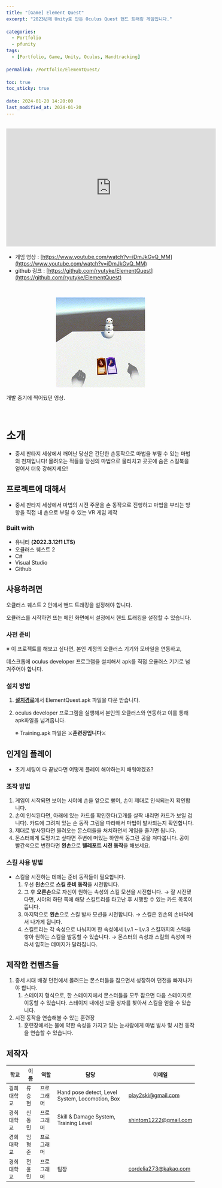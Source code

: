 ```yaml
---
title: "[Game] Element Quest"
excerpt: "2023년에 Unity로 만든 Oculus Quest 핸드 트래킹 게임입니다."

categories:
  - Portfolio
  - pfunity
tags:
  - [Portfolio, Game, Unity, Oculus, Handtracking]

permalink: /Portfolio/ElementQuest/

toc: true
toc_sticky: true

date: 2024-01-20 14:20:00
last_modified_at: 2024-01-20
---
```

<br>

<iframe width="560" height="315" src="https://www.youtube.com/embed/bo5knNtm_Qw?si=l3lEDPQ6w1PqobPp" title="YouTube video player" frameborder="0" allow="accelerometer; autoplay; clipboard-write; encrypted-media; gyroscope; picture-in-picture; web-share" allowfullscreen></iframe>

<!--<div>
    <img src="/assets/images/thumbnail/elementquest.png" alt="thumbnail" width="100%" min-width="700px" itemprop="image">
</div>
-->

- 게임 영상 : [https://www.youtube.com/watch?v=iDmJkGvQ_MM](https://www.youtube.com/watch?v=iDmJkGvQ_MM)
- github 링크 : [https://github.com/ryutyke/ElementQuest](https://github.com/ryutyke/ElementQuest)

<br>

<p align="center">
<img src = "/assets/gif/elementquest.gif">
</p>

개발 중기에 찍어뒀던 영상.

<br>

# 소개

- 중세 판타지 세상에서 깨어난 당신은 간단한 손동작으로 마법을 부릴 수 있는 마법의 천재입니다! 몰려오는 적들을 당신의 마법으로 물리치고 곳곳에 숨은 스킬북을 얻어서 더욱 강해지세요!

## 프로젝트에 대해서

- 중세 판타지 세상에서 마법의 시전 주문을 손 동작으로 진행하고 마법을 부리는 방향을 직접 내 손으로 부릴 수 있는 VR 게임 제작

### Built with

- 유니티 **(2022.3.12f1 LTS)**
- 오큘러스 퀘스트 2
- C#
- Visual Studio
- Github

## 사용하려면

오큘러스 퀘스트 2 안에서 핸드 트래킹을 설정해야 합니다.

오큘러스를 시작하면 뜨는 메인 화면에서 설정에서 핸드 트래킹을 설정할 수 있습니다.

### 사전 준비

※ 이 프로젝트를 해보고 싶다면, 본인 계정의 오큘러스 기기와 모바일을 연동하고,

데스크톱에 oculus developer 프로그램을 설치해서 apk를 직접 오큘러스 기기로 넘겨주어야 합니다.

### 설치 방법

1. [**설치경로**](https://github.com/ryutyke/ElementQuest/tree/main)에서 ElementQuest.apk 파일을 다운 받습니다.
2. oculus developer 프로그램을 실행해서 본인의 오큘러스와 연동하고 이를 통해 apk파일을 넘겨줍니다.
    
    ※  Training.apk 파일은 ⚔️**훈련장입니다**⚔️
    

## 인게임 플레이

- 초기 세팅이 다 끝났다면 어떻게 플레이 해야하는지 배워야겠죠?

### 조작 방법

1. 게임이 시작되면 보이는 시야에 손을 앞으로 뻗어, 손이 제대로 인식되는지 확인합니다.
2. 손이 인식된다면, 아래에 있는 카드를 확인한다(고개를 살짝 내리면 카드가 보일 겁니다). 카드에 그려져 있는 손 동작 그림을 따라해서 마법이 발사되는지 확인합니다.
3. 제대로 발사된다면 몰려오는 몬스터들을 처치하면서 게임을 즐기면 됩니다.
4. 몬스터에게 도망가고 싶다면 주변에 떠있는 하얀색 동그란 공을 쳐다봅니다. 공이 빨간색으로 변한다면 **왼손**으로 **텔레포트 시전 동작**을 해보세요.

### 스킬 사용 방법

- 스킬을 시전하는 데에는 준비 동작들이 필요합니다.
    1. 우선 **왼손**으로 **스킬 준비 동작**을 시전합니다.
    2. 그 후 **오른손**으로 자신이 원하는 속성의 스킬 모션을 시전합니다. 
    → 잘 시전됐다면, 시야의 하단 쪽에 해당 스킬트리를 타고난 후 시행할 수 있는 카드 목록이 뜹니다.
    3. 마지막으로 **왼손**으로 스킬 발사 모션을 시전합니다.
    → 스킬은 왼손의 손바닥에서 나가게 됩니다.
    4. 스킬트리는 각 속성으로 나눠지며 한 속성에서 Lv.1 ~ Lv.3 스킬까지의 스택을 쌓아 원하는 스킬을 발동할 수 있습니다.
    → 몬스터의 속성과 스킬의 속성에 따라서 입히는 데미지가 달라집니다.

## 제작한 컨텐츠들

1. 중세 시대 배경 던전에서 몰려드는 몬스터들을 잡으면서 성장하여 던전을 빠져나가야 합니다.
    1. 스테이지 형식으로, 한 스테이지에서 몬스터들을 모두 잡으면 다음 스테이지로 이동할 수 있습니다. 스테이지 내에선 보물 상자를 찾아서 스킬을 얻을 수 있습니다.
2. 시전 동작을 연습해볼 수 있는 훈련장
    1. 훈련장에서는 불에 약한 속성을 가지고 있는 눈사람에게 마법 발사 및 시전 동작을 연습할 수 있습니다.

## 제작자

| 학교 | 이름 | 역할 | 담당 | 이메일 |
| --- | --- | --- | --- | --- |
| 경희대학교 | 류승현 | 프로그래머 | Hand pose detect, Level System, Locomotion, Box | play2ski@gmail.com |
| 경희대학교 | 신동민 | 프로그래머 | Skill & Damage System, Training Level | shintom1222@gmail.com |
| 경희대학교 | 임형준 | 프로그래머 |  |  |
| 경희대학교 | 전윤민 | 프로그래머 | 팀장 | cordelia273@kakao.com |

